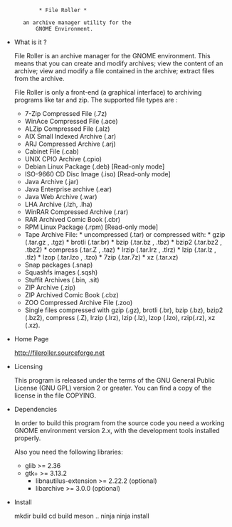			   * File Roller *

		  an archive manager utility for the
			  GNOME Environment.

* What is it ?

  File Roller is an archive manager for the GNOME environment.  This means
  that you can create and modify archives; view the content of an archive;
  view and modify a file contained in the archive; extract files from the
  archive.

  File Roller is only a front-end (a graphical interface) to archiving programs
  like tar and zip. The supported file types are :
    * 7-Zip Compressed File (.7z)
    * WinAce Compressed File (.ace)
    * ALZip Compressed File (.alz)
    * AIX Small Indexed Archive  (.ar)
    * ARJ Compressed Archive (.arj)
    * Cabinet File (.cab)
    * UNIX CPIO Archive (.cpio)
    * Debian Linux Package (.deb) [Read-only mode]
    * ISO-9660 CD Disc Image (.iso) [Read-only mode]
    * Java Archive (.jar)
    * Java Enterprise archive (.ear)
    * Java Web Archive (.war)
    * LHA Archive (.lzh, .lha)
    * WinRAR Compressed Archive (.rar)
    * RAR Archived Comic Book (.cbr)
    * RPM Linux Package (.rpm) [Read-only mode]
    * Tape Archive File:
          * uncompressed (.tar)
      or compressed with:
          * gzip (.tar.gz , .tgz)
          * brotli (.tar.br)
          * bzip (.tar.bz , .tbz)
          * bzip2 (.tar.bz2 , .tbz2)
          * compress (.tar.Z , .taz)
          * lrzip (.tar.lrz , .tlrz)
          * lzip (.tar.lz , .tlz)
          * lzop (.tar.lzo , .tzo)
          * 7zip (.tar.7z)
          * xz (.tar.xz)
    * Snap packages (.snap)
    * Squashfs images (.sqsh)
    * Stuffit Archives (.bin, .sit)
    * ZIP Archive (.zip)
    * ZIP Archived Comic Book (.cbz)
    * ZOO Compressed Archive File (.zoo)
    * Single files compressed with gzip (.gz), brotli (.br), bzip (.bz), bzip2 (.bz2), compress (.Z),
      lrzip (.lrz), lzip (.lz), lzop (.lzo), rzip(.rz), xz (.xz).

* Home Page

  http://fileroller.sourceforge.net

* Licensing

  This program is released under the terms of the GNU General Public
  License (GNU GPL) version 2 or greater.
  You can find a copy of the license in the file COPYING.

* Dependencies

  In order to build this program from the source code you need a working
  GNOME environment version 2.x, with the development tools installed
  properly.

  Also you need the following libraries:
  	* glib >= 2.36
  	* gtk+ >= 3.13.2
        * libnautilus-extension >= 2.22.2 (optional)
        * libarchive >= 3.0.0 (optional)

* Install

  mkdir build
  cd build
  meson ..
  ninja
  ninja install
